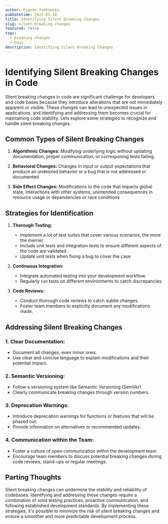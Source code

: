 ```yaml
---
author: Eugene Yakhnenko
pubDatetime: 2023-05-18
title: Identifying Silent Breaking Changes
slug: silent-breaking-changes
featured: false
tags:
  - breaking changes
  - bugs
description: Identifying Silent Breaking Changes
---
```


# Identifying Silent Breaking Changes in Code

Silent breaking changes in code are significant challenge for developers and code bases because they introduce alterations that are not immediately apparent or visible.
These changes can lead to unexpected issues in applications, and identifying and addressing them becomes crucial for maintaining code stability. Lets explore some strategies to recognize and handle silent breaking changes.

## Common Types of Silent Breaking Changes

1. **Algorithmic Changes:**
   Modifying underlying logic without updating documentation, proper communication, or corresponing tests failing.

2. **Behavioral Changes:**
   Changes in input or output expectations that produce an undesired behavior or a bug that is not addressed or documented

3. **Side Effect Changes:**
   Modifications to the code that impacts global state, interactions with other systems, unintended consequences in resource usage or dependencies or race conditions

## Strategies for Identification

1. **Thorough Testing:**

   - Implement a lot of test suites that cover various scenarios, the more the merrier
   - Include unit tests and integration tests to ensure different aspects of the code are validated.
   - Update unit tests when fixing a bug to cover the case

2. **Continuous Integration:**

   - Integrate automated testing into your development workflow.
   - Regularly run tests on different environments to catch discrepancies.

3. **Code Reviews:**
   - Conduct thorough code reviews to catch subtle changes.
   - Foster team members to explicitly document any modifications made.

## Addressing Silent Breaking Changes

### 1. **Clear Documentation:**

- Document all changes, even minor ones.
- Use clear and concise language to explain modifications and their potential impact.

### 2. **Semantic Versioning:**

- Follow a versioning system like Semantic Versioning (SemVer).
- Clearly communicate breaking changes through version numbers.

### 3. **Deprecation Warnings:**

- Introduce deprecation warnings for functions or features that will be phased out.
- Provide information on alternatives or recommended updates.

### 4. **Communication within the Team:**

- Foster a culture of open communication within the development team.
- Encourage team members to discuss potential breaking changes during code reviews, stand-ups or regular meetings.

## Parting Thoughts

Silent breaking changes can undermine the stability and reliability of codebases. Identifying and addressing these changes require a combination of solid testing practices, proactive communication, and following established development standards. By implementing these strategies, it's possible to minimize the risk of silent breaking changes and ensure a smoother and more predictable development process.
